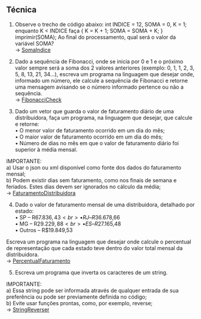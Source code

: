 
## Técnica

1) Observe o trecho de código abaixo: int INDICE = 12, SOMA = 0, K = 1; enquanto K < INDICE faça { K = K + 1; SOMA = SOMA + K; } imprimir(SOMA); Ao final do processamento, qual será o valor da variável SOMA? <br>-> [SomaIndice](./src/SomaIndice.java)<br>

2) Dado a sequência de Fibonacci, onde se inicia por 0 e 1 e o próximo valor sempre será a soma dos 2 valores anteriores (exemplo: 0, 1, 1, 2, 3, 5, 8, 13, 21, 34...), escreva um programa na linguagem que desejar onde, informado um número, ele calcule a sequência de Fibonacci e retorne uma mensagem avisando se o número informado pertence ou não a sequência.<br> -> [FibonacciCheck](./src/FibonacciCheck.java) <br>


3) Dado um vetor que guarda o valor de faturamento diário de uma distribuidora, faça um programa, na linguagem que desejar, que calcule e retorne:<br>
• O menor valor de faturamento ocorrido em um dia do mês;<br>
• O maior valor de faturamento ocorrido em um dia do mês;<br>
• Número de dias no mês em que o valor de faturamento diário foi superior à média mensal.<br>

IMPORTANTE:<br>
a) Usar o json ou xml disponível como fonte dos dados do faturamento mensal;<br>
b) Podem existir dias sem faturamento, como nos finais de semana e feriados. Estes dias devem ser ignorados no cálculo da média;<br>
-> [FaturamentoDistribuidora](./src/FaturamentoDistribuidora.java)<br>



4) Dado o valor de faturamento mensal de uma distribuidora, detalhado por estado:<br>
• SP – R$67.836,43<br>
• RJ – R$36.678,66<br>
• MG – R$29.229,88<br>
• ES – R$27.165,48<br>
• Outros – R$19.849,53<br>

Escreva um programa na linguagem que desejar onde calcule o percentual de representação que cada estado teve dentro do valor total mensal da distribuidora. <br>
-> [PercentualFaturamento](./src/PercentualFaturamento.java)<br>

5) Escreva um programa que inverta os caracteres de um string.<br>

IMPORTANTE:<br>
a) Essa string pode ser informada através de qualquer entrada de sua preferência ou pode ser previamente definida no código;<br>
b) Evite usar funções prontas, como, por exemplo, reverse; <br> -> [StringReverser](./src/StringReverser.java)

